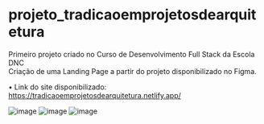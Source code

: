 # projeto_tradicaoemprojetosdearquitetura
Primeiro projeto criado no Curso de Desenvolvimento Full Stack da Escola DNC  
Criação de uma Landing Page a partir do projeto disponibilizado no Figma.  
  
• Link do site disponibilizado: https://tradicaoemprojetosdearquitetura.netlify.app/    
  
    
![image](https://github.com/ingridguezzi/projeto_tradicaoemprojetosdearquitetura/assets/98919045/d1980e64-5497-4304-85b4-2e8887813f9d)
![image](https://github.com/ingridguezzi/projeto_tradicaoemprojetosdearquitetura/assets/98919045/89df502d-e844-400a-af2d-824ae67c3fcf)
![image](https://github.com/ingridguezzi/projeto_tradicaoemprojetosdearquitetura/assets/98919045/124f2f90-0d5e-4197-9d8a-5b87f4476671)
